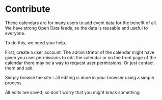 # Contribute


These calendars are for many users to add event data for the benefit of all.  
We have strong Open Data feeds, so the data is reusable and useful to everyone.

To do this, we need your help.

First, create a user account. The administrator of the calendar might have given 
you user permissions to edit the calendar or on the front page of the calendar 
there may be a way to request user permissions. Or just contact them and ask.

Simply browse the site - all editing is done in your browser using a simple 
process.

All edits are saved, so don't worry that you might break something.
